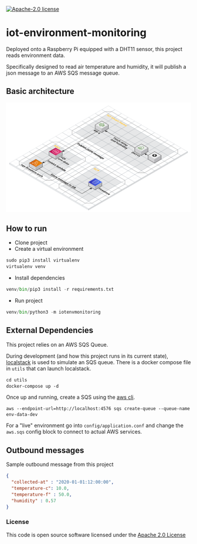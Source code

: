 [![Apache-2.0 license](http://img.shields.io/badge/license-Apache-brightgreen.svg)](http://www.apache.org/licenses/LICENSE-2.0.html)

# iot-environment-monitoring

Deployed onto a Raspberry Pi equipped with a DHT11 sensor, this project reads environment data. 

Specifically designed to read air temperature and humidity, it will publish a json message to an AWS SQS message queue.

## Basic architecture
![image info](./assets/readme/iot-environmentmonitoring.png)

## How to run
- Clone project
- Create a virtual environment
```python
sudo pip3 install virtualenv 
virtualenv venv
```
- Install dependencies
```python
venv/bin/pip3 install -r requirements.txt
```
- Run project
```python
venv/bin/python3 -m iotenvmonitoring
```

## External Dependencies
This project relies on an AWS SQS Queue. 

During development (and how this project runs in its current state), [localstack](https://github.com/localstack/localstack) is used to simulate an SQS queue. There is a docker compose file in `utils` that can launch localstack. 
```dockerfile
cd utils
docker-compose up -d
```

Once up and running, create a SQS using the [aws cli](https://aws.amazon.com/cli/).
```shell script
aws --endpoint-url=http://localhost:4576 sqs create-queue --queue-name env-data-dev
```

For a "live" environment go into `config/application.conf` and change the `aws.sqs` config block to connect to actual AWS services.

## Outbound messages
Sample outbound message from this project
```json
{
  "collected-at" : "2020-01-01:12:00:00",
  "temperature-c": 10.0,
  "temperature-f" : 50.0,
  "humidity" : 0.57
}
``` 


### License
This code is open source software licensed under the [Apache 2.0 License]("http://www.apache.org/licenses/LICENSE-2.0.html")
